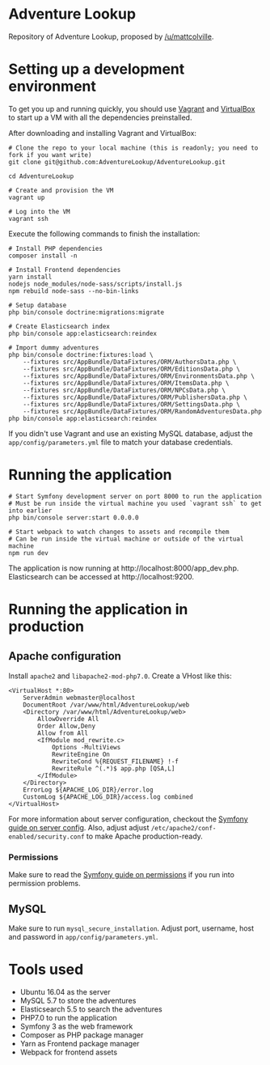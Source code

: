 # Adventure Lookup

Repository of Adventure Lookup, proposed by [/u/mattcolville](https://www.reddit.com/user/mattcolville).

# Setting up a development environment

To get you up and running quickly, you should use [Vagrant](https://vagrantup.com) and [VirtualBox](https://virtualbox.org) to start up a VM with all the dependencies preinstalled.

After downloading and installing Vagrant and VirtualBox:
```
# Clone the repo to your local machine (this is readonly; you need to fork if you want write)
git clone git@github.com:AdventureLookup/AdventureLookup.git
 
cd AdventureLookup
 
# Create and provision the VM
vagrant up
 
# Log into the VM
vagrant ssh
```

Execute the following commands to finish the installation:
```
# Install PHP dependencies
composer install -n
 
# Install Frontend dependencies
yarn install
nodejs node_modules/node-sass/scripts/install.js
npm rebuild node-sass --no-bin-links
 
# Setup database
php bin/console doctrine:migrations:migrate
 
# Create Elasticsearch index
php bin/console app:elasticsearch:reindex
 
# Import dummy adventures
php bin/console doctrine:fixtures:load \
    --fixtures src/AppBundle/DataFixtures/ORM/AuthorsData.php \
    --fixtures src/AppBundle/DataFixtures/ORM/EditionsData.php \
    --fixtures src/AppBundle/DataFixtures/ORM/EnvironmentsData.php \
    --fixtures src/AppBundle/DataFixtures/ORM/ItemsData.php \
    --fixtures src/AppBundle/DataFixtures/ORM/NPCsData.php \
    --fixtures src/AppBundle/DataFixtures/ORM/PublishersData.php \
    --fixtures src/AppBundle/DataFixtures/ORM/SettingsData.php \
    --fixtures src/AppBundle/DataFixtures/ORM/RandomAdventuresData.php
php bin/console app:elasticsearch:reindex
```

If you didn't use Vagrant and use an existing MySQL database, adjust the `app/config/parameters.yml` file to match your database credentials.

# Running the application

```
# Start Symfony development server on port 8000 to run the application
# Must be run inside the virtual machine you used `vagrant ssh` to get into earlier
php bin/console server:start 0.0.0.0
 
# Start webpack to watch changes to assets and recompile them
# Can be run inside the virtual machine or outside of the virtual machine
npm run dev
```

The application is now running at http://localhost:8000/app_dev.php.
Elasticsearch can be accessed at http://localhost:9200.

# Running the application in production

## Apache configuration

Install `apache2` and `libapache2-mod-php7.0`. Create a VHost like this:
```
<VirtualHost *:80>
    ServerAdmin webmaster@localhost
    DocumentRoot /var/www/html/AdventureLookup/web
    <Directory /var/www/html/AdventureLookup/web>
        AllowOverride All
        Order Allow,Deny
        Allow from All
        <IfModule mod_rewrite.c>
            Options -MultiViews
            RewriteEngine On
            RewriteCond %{REQUEST_FILENAME} !-f
            RewriteRule ^(.*)$ app.php [QSA,L]
        </IfModule>
    </Directory>
    ErrorLog ${APACHE_LOG_DIR}/error.log
    CustomLog ${APACHE_LOG_DIR}/access.log combined
</VirtualHost>
```

For more information about server configuration, checkout the [Symfony guide on server config](https://symfony.com/doc/current/setup/web_server_configuration.html).
Also, adjust adjust `/etc/apache2/conf-enabled/security.conf` to make Apache production-ready.

### Permissions

Make sure to read the [Symfony guide on permissions](https://symfony.com/doc/current/setup/file_permissions.html) if you run into permission problems.

## MySQL

Make sure to run `mysql_secure_installation`. Adjust port, username, host and password in `app/config/parameters.yml`.

# Tools used

- Ubuntu 16.04 as the server
- MySQL 5.7 to store the adventures
- Elasticsearch 5.5 to search the adventures
- PHP7.0 to run the application
- Symfony 3 as the web framework
- Composer as PHP package manager
- Yarn as Frontend package manager
- Webpack for frontend assets
